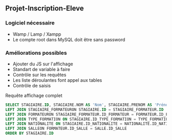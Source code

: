 ## Projet-Inscription-Eleve

### Logiciel nécessaire

- Wamp / Lamp / Xampp
- Le compte root dans MySQL doit être sans password

### Améliorations possibles

- Ajouter du JS sur l'affichage
- Standart de variable à faire
- Contrôle sur les requêtes
- Les liste déroulantes font appel aux tables
- Contrôle de saisis

Requête affichage complet
```sql
SELECT STAGIAIRE.ID, STAGIAIRE.NOM AS 'Nom', STAGIAIRE.PRENOM AS 'Prénom',TYPE_FORMATION.LIBELLE AS 'Formation', NATIONALITE.LIBELLE AS 'Nationalite' , FORMATEUR.NOM AS 'Nom Formateur', FORMATEUR.PRENOM AS 'Prénom Formateur' , SALLE.LIBELLE AS 'Salle',STAGIAIRE_FORMATEUR.DATE_DEBUT AS 'Date début formation', STAGIAIRE_FORMATEUR.DATE_FIN AS 'Date fin formation'FROM STAGIAIRE
LEFT JOIN STAGIAIRE_FORMATEURON STAGIAIRE.ID = STAGIAIRE_FORMATEUR.ID
LEFT JOIN FORMATEURON STAGIAIRE_FORMATEUR.ID_FORMATEUR = FORMATEUR.ID_FORMATEUR
LEFT JOIN TYPE_FORMATION ON STAGIAIRE.ID_TYPE_FORMATION = TYPE_FORMATION.ID_TYPE_FORMATION
LEFT JOIN NATIONALITE ON STAGIAIRE.ID_NATIONALITE = NATIONALITE.ID_NATIONALITE
LEFT JOIN SALLEON FORMATEUR.ID_SALLE = SALLE.ID_SALLE
ORDER BY STAGIAIRE.ID
```

